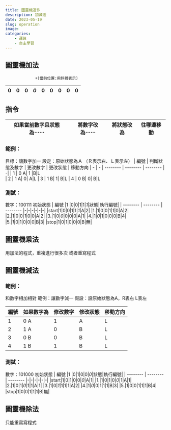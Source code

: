 ```yaml
---
title: 圖靈機運作
description: 加減法
date: 2023-05-19
slug: operation
image: 
categories:
    - 運算
    - 自主學習
---
```

## 圖靈機加法
                 ⬇︎(當前位置:用斜體表示)
| 0 | 0 | 0 | *0* | 0 | 0 | 0 | 0 | 0 |
| - | - | - | - | - | - | - | - | - |

## 指令

 
| 如果當前數字且狀態為⋯⋯| 將數字改為⋯⋯ | 將狀態改為 |往哪邊移動 |
| -------- | -------- | -------- |-|
### 範例：
目標：讓數字加一
設定：原始狀態為Ａ
（Ｒ表示右、Ｌ表示左）
| 編號 | 判斷狀態及數字 | 更改數字 | 更改狀態 | 移動方向 
| - | - | -------- | -------- | -------- | -|
| 1 | 0 A| 1 |B|L  
| 2 | 1 A| 0| A|L
| 3 | 1 B| 1| B|L
| 4 | 0 B| 0| B|L

### 測試：
數字：100111
初始狀態
| 編號 |1 |0|0|1|1|*1*|狀態|執行編號|
| -------- | -------- | -------- |-|-|-|-|-|-|
|start|1|0|0|1|1|*1*|A|2|
|1.|1|0|0|1|*1*|0|A|2|
|2.|1|0|0|*1*|0|0|A|2|
|3.|1|0|*0*|0|0|0|A|1|
|4.|1|*0*|1|0|0|0|B|4|
|5.|*1*|0|1|0|0|0|B|3|
|stop|1|0|1|0|0|0|B|無|

## 圖靈機乘法
用加法的程式，重複進行很多次
或者重寫程式

## 圖靈機減法
### 範例：
和數字相加相對
範例：讓數字減一
假設：設原始狀態為A，R表右 L表左


|編號|如果數字為|修改數字|修改狀態|移動方向|
| -------- | -------- | -------- |-|-|
|1|0 A|1|A|L|
|2|1 A|0|B|L|
|3|0 B|0|B|L|
|4|1 B|1|B|L|

### 測試：
數字：101000
初始狀態
| 編號 |1 |0|1|0|0|*0*|狀態|執行編號|
| -------- | -------- | -------- |-|-|-|-|-|-|
|start|1|0|1|0|0|*0*|A|1|
|1.|1|0|1|0|*0*|1|A|1|
|2.|1|0|1|*0*|1|1|A|1|
|3.|1|0|*1*|1|1|1|A|2|
|4.|1|*0*|0|1|1|1|B|3|
|5.|*1*|0|0|1|1|1|B|4|
|stop|1|0|0|1|1|1|B|無|

## 圖靈機除法
只能重寫寫程式
